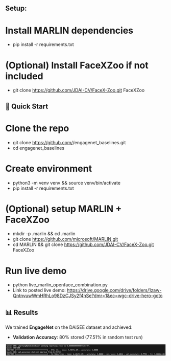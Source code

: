 ## Setup:

# Install MARLIN dependencies
- pip install -r requirements.txt

# (Optional) Install FaceXZoo if not included
- git clone https://github.com/JDAI-CV/FaceX-Zoo.git FaceXZoo

## 🚀 Quick Start

# Clone the repo
- git clone https://github.com/<yourusername>/engagenet_baselines.git
- cd engagenet_baselines

# Create environment
- python3 -m venv venv && source venv/bin/activate
- pip install -r requirements.txt

# (Optional) setup MARLIN + FaceXZoo
- mkdir -p .marlin && cd .marlin
- git clone https://github.com/microsoft/MARLIN.git
- cd MARLIN && git clone https://github.com/JDAI-CV/FaceX-Zoo.git FaceXZoo

# Run live demo
- python live_marlin_openface_combination.py
- Link to posted live demo: 
https://drive.google.com/drive/folders/1zaw-QntnvuwWmHRhLo98DzCJSy2f4hSe?dmr=1&ec=wgc-drive-hero-goto


## 📊 Results

We trained **EngageNet** on the DAiSEE dataset and achieved:

- **Validation Accuracy**: 80% stored (77.51% in random test run)

<p align="center">
  <img src="images/epoch200-0.7751acc.png" alt="Validation Accuracy Curve" width="500"/>
</p>